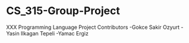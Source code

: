 # CS_315-Group-Project
XXX Programming Language Project
Contributors
-Gokce Sakir Ozyurt
-Yasin Ilkagan Tepeli
-Yamac Ergiz
